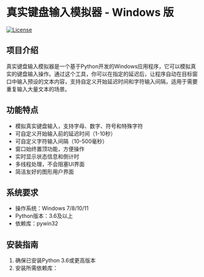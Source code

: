 # 真实键盘输入模拟器 - Windows 版

[![License](https://img.shields.io/badge/License-MIT-blue.svg)](LICENSE)

## 项目介绍

真实键盘输入模拟器是一个基于Python开发的Windows应用程序，它可以模拟真实的键盘输入操作。通过这个工具，你可以在指定的延迟后，让程序自动在目标窗口中输入预设的文本内容，支持自定义开始延迟时间和字符输入间隔，适用于需要重复输入大量文本的场景。

## 功能特点

- 模拟真实键盘输入，支持字母、数字、符号和特殊字符
- 可自定义开始输入前的延迟时间（1-10秒）
- 可自定义字符输入间隔（10-500毫秒）
- 窗口始终置顶功能，方便操作
- 实时显示状态信息和倒计时
- 多线程处理，不会阻塞UI界面
- 简洁友好的图形用户界面

## 系统要求

- 操作系统：Windows 7/8/10/11
- Python版本：3.6及以上
- 依赖库：pywin32

## 安装指南

1. 确保已安装Python 3.6或更高版本
2. 安装所需依赖库：